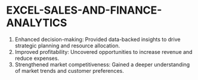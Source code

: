 # EXCEL-SALES-AND-FINANCE-ANALYTICS
1. Enhanced decision-making: Provided data-backed insights to drive strategic planning and resource allocation.
2. Improved profitability: Uncovered opportunities to increase revenue and reduce expenses.
3. Strengthened market competitiveness: Gained a deeper understanding of market trends and customer preferences.
